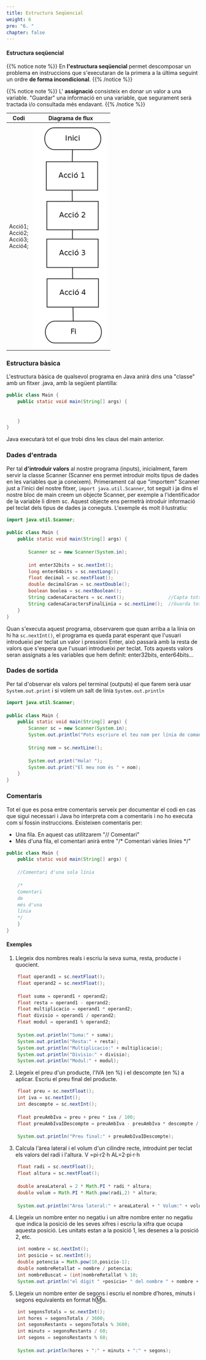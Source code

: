 ```yaml
---
title: Estructura Seqüencial
weight: 6
pre: "6. "
chapter: false
---
```


#### Estructura seqüencial

{{% notice note %}}
En **l'estructura seqüencial** permet descomposar un problema en instruccions que s'executaran de la primera a la última seguint un ordre **de forma incondicional**. 
{{% /notice %}}

{{% notice note %}}
L' **assignació** consisteix en donar un valor a una variable. "Guardar" una informació en una variable, que segurament serà tractada i/o consultada més endavant. 
{{% /notice %}}

|Codi| Diagrama de flux|
|---|---|
|Acció1;<br>Acció2;<br>Acció3;<br>Acció4;|![seq](images/seq.png?width=100px)|


### Estructura bàsica 
L'estructura bàsica de qualsevol programa en Java anirà dins una "classe" amb un fitxer .java, amb la següent plantilla:

```java
public class Main {
    public static void main(String[] args) {
    
    
    }
}
```

Java executarà tot el que trobi dins les claus del main anterior. 


### Dades d'entrada

Per tal **d'introduir valors** al nostre programa (inputs), inicialment, farem servir la classe Scanner (Scanner ens permet introduir molts tipus de dades en les variables que ja coneixem). Primerament cal que "importem" Scanner just a l'inici del nostre fitxer, `import java.util.Scanner`, tot seguit i ja dins el nostre bloc de main creem un objecte Scanner, per exemple a l'identificador de la variable li direm sc. Aquest objecte ens permetrà introduir informació pel teclat dels tipus de dades ja coneguts. L'exemple és molt il·lustratiu:

```java
import java.util.Scanner;

public class Main {
    public static void main(String[] args) {

        Scanner sc = new Scanner(System.in);

        int enter32bits = sc.nextInt();
        long enter64bits = sc.nextLong();
        float decimal = sc.nextFloat();
        double decimalGran = sc.nextDouble();
        boolean boolea = sc.nextBoolean();
        String cadenaCaracters = sc.next();                //Capta tots els caràcters fins al primer espai.
        String cadenaCaractersFinalLinia = sc.nextLine();  //Guarda tots els caràcters fins a la finalització de línia (Enter).
    }
}

```

Quan s'executa aquest programa, observarem que quan arriba a la línia on hi ha `sc.nextInt()`, el programa es queda parat esperant que l'usuari introdueixi per teclat un valor i pressioni Enter, això passarà amb la resta de valors que s'espera que l'usuari introdueixi per teclat. Tots aquests valors seran assignats a les variables que hem definit: enter32bits, enter64bits...



### Dades de sortida

Per tal d'observar els valors pel terminal (outputs) el que farem serà usar `System.out.print` i si volem un salt de línia `System.out.println`

```java
import java.util.Scanner;

public class Main {
    public static void main(String[] args) {
        Scanner sc = new Scanner(System.in);
        System.out.println("Pots escriure el teu nom per línia de comandes?");

        String nom = sc.nextLine();

        System.out.print("Hola! ");
        System.out.print("El meu nom és " + nom);
    }
}
```
### Comentaris

Tot el que es posa entre comentaris serveix per documentar el codi en cas que sigui necessari i Java ho interpreta com a comentaris i no ho executa com si fossin instruccions. Existeixen comentaris per:
- Una fila. En aquest cas utilitzarem  "// Comentari"
- Més d'una fila, el comentari anirà entre "/* Comentari vàries línies */"

```java
public class Main {
    public static void main(String[] args) {

    //Comentari d'una sola línia

    /*
    Comentari
    de 
    més d'una 
    línia
    */
    }
}

```



#### Exemples

1. Llegeix dos nombres reals i escriu la seva suma, resta, producte i quocient.

```java  
    float operand1 = sc.nextFloat();
    float operand2 = sc.nextFloat();

    float suma = operand1 + operand2;
    float resta = operand1 - operand2;
    float multiplicacio = operand1 * operand2;
    float divisio = operand1 / operand2;
    float modul = operand1 % operand2;

    System.out.println("Suma:" + suma);
    System.out.println("Resta:" + resta);
    System.out.println("Multiplicacio:" + multiplicacio);
    System.out.println("Divisio:" + divisio);
    System.out.println("Modul:" + modul);

```

2. Llegeix el preu d'un producte, l'IVA (en %) i el descompte (en %) a aplicar. Escriu el preu final del producte.

```java  
    float preu = sc.nextFloat();
    int iva = sc.nextInt();
    int descompte = sc.nextInt();

    float preuAmbIva = preu + preu * iva / 100;
    float preuAmbIvaIDescompte = preuAmbIva - preuAmbIva * descompte / 100;

    System.out.println("Preu final:" + preuAmbIvaIDescompte);
```

3. Calcula l'àrea lateral i el volum d'un cilindre recte, introduint per teclat els valors del radi i l'altura. V =pi⋅r2⋅h    AL=2⋅pi⋅r⋅h

```java     
    float radi = sc.nextFloat();
    float altura = sc.nextFloat();

    double areaLateral = 2 * Math.PI * radi * altura;
    double volum = Math.PI * Math.pow(radi,2) * altura;

    System.out.println("Area lateral:" + areaLateral + " Volum:" + volum);
```

4. Llegeix un nombre enter no negatiu i un altre nombre enter no negatiu que indica la posició de les seves xifres i escriu la xifra que ocupa aquesta posició. Les unitats estan a la posició 1, les desenes a la posició 2, etc.

```java     
    int nombre = sc.nextInt();
    int posicio = sc.nextInt();
    double potencia = Math.pow(10,posicio-1);
    double nombreRetallat = nombre / potencia;
    int nombreBuscat = (int)nombreRetallat % 10;
    System.out.println("el dígit " +posicio+ " del nombre " + nombre + " és: "+ nombreBuscat);
```

5. Llegeix un nombre enter de segons i escriu el nombre d’hores, minuts i segons equivalents en format h:m:s.

```java     
    int segonsTotals = sc.nextInt();
    int hores = segonsTotals / 3600;
    int segonsRestants = segonsTotals % 3600;
    int minuts = segonsRestants / 60;
    int segons = segonsRestants % 60;

    System.out.println(hores + ":" + minuts + ":" + segons);
```